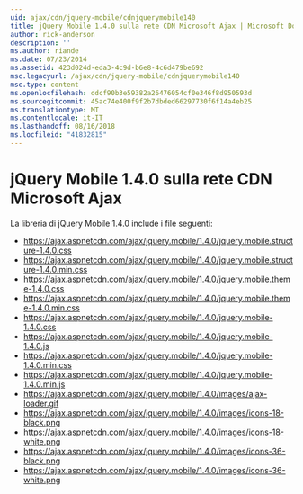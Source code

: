 ```yaml
---
uid: ajax/cdn/jquery-mobile/cdnjquerymobile140
title: jQuery Mobile 1.4.0 sulla rete CDN Microsoft Ajax | Microsoft Docs
author: rick-anderson
description: ''
ms.author: riande
ms.date: 07/23/2014
ms.assetid: 423d024d-eda3-4c9d-b6e8-4c6d479be692
msc.legacyurl: /ajax/cdn/jquery-mobile/cdnjquerymobile140
msc.type: content
ms.openlocfilehash: ddcf90b3e59382a26476054cf0e346f8d950593d
ms.sourcegitcommit: 45ac74e400f9f2b7dbded66297730f6f14a4eb25
ms.translationtype: MT
ms.contentlocale: it-IT
ms.lasthandoff: 08/16/2018
ms.locfileid: "41832815"
---
```

<a name="jquery-mobile-140-on-the-microsoft-ajax-cdn"></a>jQuery Mobile 1.4.0 sulla rete CDN Microsoft Ajax
====================
La libreria di jQuery Mobile 1.4.0 include i file seguenti:

- https://ajax.aspnetcdn.com/ajax/jquery.mobile/1.4.0/jquery.mobile.structure-1.4.0.css
- https://ajax.aspnetcdn.com/ajax/jquery.mobile/1.4.0/jquery.mobile.structure-1.4.0.min.css
- https://ajax.aspnetcdn.com/ajax/jquery.mobile/1.4.0/jquery.mobile.theme-1.4.0.css
- https://ajax.aspnetcdn.com/ajax/jquery.mobile/1.4.0/jquery.mobile.theme-1.4.0.min.css
- https://ajax.aspnetcdn.com/ajax/jquery.mobile/1.4.0/jquery.mobile-1.4.0.css
- https://ajax.aspnetcdn.com/ajax/jquery.mobile/1.4.0/jquery.mobile-1.4.0.js
- https://ajax.aspnetcdn.com/ajax/jquery.mobile/1.4.0/jquery.mobile-1.4.0.min.css
- https://ajax.aspnetcdn.com/ajax/jquery.mobile/1.4.0/jquery.mobile-1.4.0.min.js
- https://ajax.aspnetcdn.com/ajax/jquery.mobile/1.4.0/images/ajax-loader.gif
- https://ajax.aspnetcdn.com/ajax/jquery.mobile/1.4.0/images/icons-18-black.png
- https://ajax.aspnetcdn.com/ajax/jquery.mobile/1.4.0/images/icons-18-white.png
- https://ajax.aspnetcdn.com/ajax/jquery.mobile/1.4.0/images/icons-36-black.png
- https://ajax.aspnetcdn.com/ajax/jquery.mobile/1.4.0/images/icons-36-white.png
